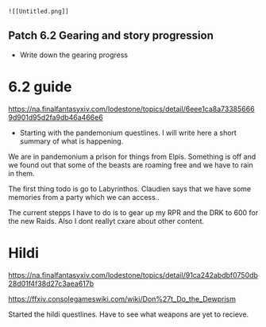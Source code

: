 	![[Untitled.png]]

## Patch 6.2 Gearing and story progression 

- Write down the gearing progress 

# 6.2 guide 
https://na.finalfantasyxiv.com/lodestone/topics/detail/6eee1ca8a733856669d901d95d2fa9db46a466e6

- Starting with the pandemonium questlines. I will write here a short summary of what is happening. 

We are in pandemonium a prison for things from Elpis. Something is off and we found out that some of the beasts are roaming free and we have to rain in them. 

The first thing todo is go to Labyrinthos. Claudien says that we have some memories from a party which we can access.. 

The current stepps I have to do is to gear up my RPR and the DRK to 600 for the new Raids. Also I dont reallyt cxare about other content. 


# Hildi 
https://na.finalfantasyxiv.com/lodestone/topics/detail/91ca242abdbf0750db28d01f4f38d27c3aea617b

https://ffxiv.consolegameswiki.com/wiki/Don%27t_Do_the_Dewprism 

Started the hildi questlines. Have to see what weapons are yet to recieve. 

